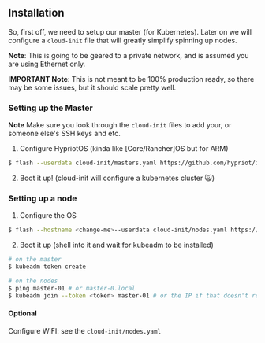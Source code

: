 ## Installation

So, first off, we need to setup our master (for Kubernetes). Later on we will configure a `cloud-init` file
that will greatly simplify spinning up nodes.

**Note**: This is going to be geared to a private network, and is assumed you are using Ethernet only.

**IMPORTANT Note**: This is not meant to be 100% production ready, so there may be some issues, but it should scale pretty well.

### Setting up the Master

**Note** Make sure you look through the `cloud-init` files to add your, or someone else's SSH keys and etc.

1. Configure <LINK>HypriotOS (kinda like [Core/Rancher]OS but for ARM)

```bash
$ flash --userdata cloud-init/masters.yaml https://github.com/hypriot/image-builder-rpi/releases/download/v1.9.0/hypriotos-rpi-v1.9.0.img.zip 
```

2. Boot it up! (cloud-init will configure a kubernetes cluster 🙀)

### Setting up a node

1. Configure the OS

```bash
$ flash --hostname <change-me>--userdata cloud-init/nodes.yaml https://github.com/hypriot/image-builder-rpi/releases/download/v1.9.0/hypriotos-rpi-v1.9.0.img.zip 
```

2. Boot it up (shell into it and wait for kubeadm to be installed)

```bash
# on the master
$ kubeadm token create

# on the nodes
$ ping master-01 # or master-0.local
$ kubeadm join --token <token> master-01 # or the IP if that doesn't resolve
```

#### Optional

Configure WiFI: see the `cloud-init/nodes.yaml`